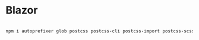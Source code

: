# Blazor

```bash

npm i autoprefixer glob postcss postcss-cli postcss-import postcss-scss tailwindcss

```
